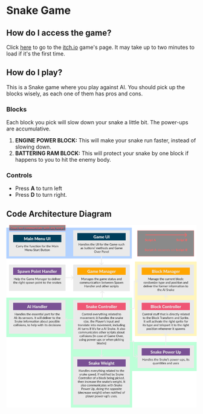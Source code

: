 # Snake Game
## How do I access the game?
Click [here](https://jasbrela.itch.io/snake-game) to go to the [itch.io](https://itch.io) game's page. It may take up to two minutes to load if it's the first time.

## How do I play?
This is a Snake game where you play against AI. You should pick up the blocks wisely, as each one of them has pros and cons.

### Blocks
Each block you pick will slow down your snake a little bit. The power-ups are accumulative.
1. **ENGINE POWER BLOCK:** This will make your snake run faster, instead of slowing down.
2. **BATTERING RAM BLOCK:** This will protect your snake by one block if happens to you to hit the enemy body.

### Controls
- Press **A** to turn left
- Press **D** to turn right.

## Code Architecture Diagram
![Code Architecture Diagram](docs/Diagram.png)